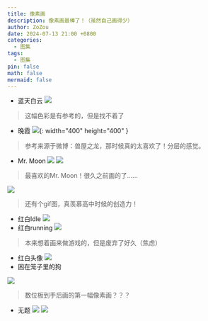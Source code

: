 ```yaml
---
title: 像素画
description: 像素画最棒了！（虽然自己画得少）
author: ZoZou
date: 2024-07-13 21:00 +0800
categories:
  - 图集
tags:
  - 图集
pin: false
math: false
mermaid: false
---
```

- 蓝天白云
![](src/img/cityskyPS.png)
> 这幅色彩是有参考的，但是找不着了

- 晚霞
![](src/img/sunset.png){: width="400" height="400" }
> 参考来源于微博：兽屋之龙，那时候真的太喜欢了！分层的感觉。

- Mr. Moon
![](src/img/Mr.%20moon%20(2).png)
![](src/img/Mr.%20Moon.png)
> 最喜欢的Mr. Moon！很久之前画的了......

![](src/img/Mr.%20moon.gif)
> 还有个gif图，真羡慕高中时候的创造力！

- 红白Idle
![](src/img/redwhilte.gif)
- 红白running
![](src/img/big-export.gif)
> 本来想着画来做游戏的，但是废弃了好久（焦虑）

- 红白头像
![](src/img/zozou@3x.png)
- 困在笼子里的狗

![](src/img/cagedog.png)
> 数位板到手后画的第一幅像素画？？？

- 无题
![](src/img/The%20white%202.png)
![](src/img/The%20white.png)
